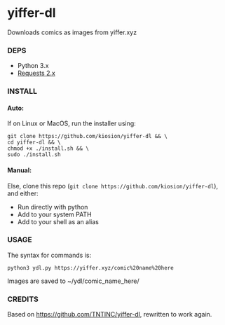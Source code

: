 # yiffer-dl
Downloads comics as images from yiffer.xyz

### DEPS
- Python 3.x
- [Requests 2.x](https://pypi.org/project/requests/)

### INSTALL
#### Auto:
If on Linux or MacOS, run the installer using:
```
git clone https://github.com/kiosion/yiffer-dl && \
cd yiffer-dl && \
chmod +x ./install.sh && \
sudo ./install.sh
```

#### Manual:
Else, clone this repo (`git clone https://github.com/kiosion/yiffer-dl`), and either:
- Run directly with python
- Add to your system PATH
- Add to your shell as an alias

### USAGE
The syntax for commands is:

```
python3 ydl.py https://yiffer.xyz/comic%20name%20here 
```

Images are saved to ~/ydl/comic_name_here/

### CREDITS

Based on https://github.com/TNTINC/yiffer-dl, rewritten to work again.
